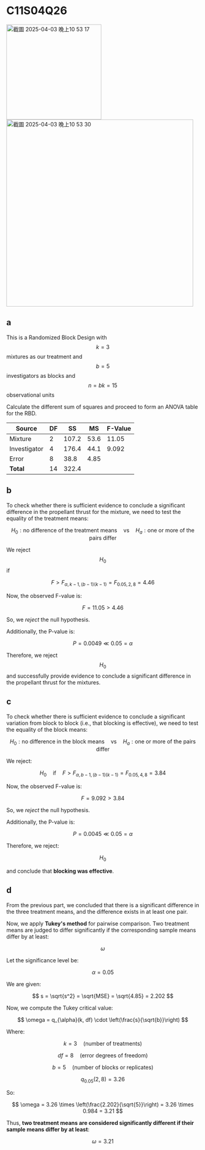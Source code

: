 # C11S04Q26
<img width="248" alt="截圖 2025-04-03 晚上10 53 17" src="https://github.com/user-attachments/assets/cf1f9a2d-97d6-40e7-83e5-2d5b4fc5aa36" />
<img width="488" alt="截圖 2025-04-03 晚上10 53 30" src="https://github.com/user-attachments/assets/ec7b7331-7213-40bd-89e4-b048175ccf96" />

## a
This is a Randomized Block Design with $$k=3$$ mixtures as our treatment and $$b=5$$ investigators as blocks and $$n=bk=15$$ observational units

Calculate the different sum of squares and proceed to form an ANOVA table for the RBD.

| Source       | DF  | SS     | MS     | F-Value |
|--------------|-----|--------|--------|---------|
| Mixture      | 2   | 107.2  | 53.6   | 11.05   |
| Investigator | 4   | 176.4  | 44.1   | 9.092   |
| Error        | 8   | 38.8   | 4.85   |         |
| **Total**    | 14  | 322.4  |        |         |

## b

To check whether there is sufficient evidence to conclude a significant difference in the propellant thrust for the mixture, we need to test the equality of the treatment means:

$$
H_0: \text{no difference of the treatment means} \quad \text{vs} \quad H_a: \text{one or more of the pairs differ}
$$

We reject $$H_0$$ if 

$$
F > F_{\alpha, k-1, (b-1)(k-1)} = F_{0.05, 2, 8} = 4.46
$$

Now, the observed F-value is:

$$
F = 11.05 > 4.46
$$

So, we *reject* the null hypothesis.

Additionally, the P-value is:

$$
P = 0.0049 \ll 0.05 = \alpha
$$

Therefore, we reject $$H_0$$ and successfully provide evidence to conclude a significant difference in the propellant thrust for the mixtures.


## c

To check whether there is sufficient evidence to conclude a significant variation from block to block (i.e., that blocking is effective), we need to test the equality of the block means:

$$
H_0: \text{no difference in the block means} \quad \text{vs} \quad H_a: \text{one or more of the pairs differ}
$$

We reject:

$$
H_0 \quad \text{if} \quad F > F_{\alpha, b-1, (b-1)(k-1)} = F_{0.05, 4, 8} = 3.84
$$

Now, the observed F-value is:

$$
F = 9.092 > 3.84
$$

So, we *reject* the null hypothesis.

Additionally, the P-value is:

$$
P = 0.0045 \ll 0.05 = \alpha
$$

Therefore, we reject:

$$
H_0
$$

and conclude that **blocking was effective**.

## d

From the previous part, we concluded that there is a significant difference in the three treatment means, and the difference exists in at least one pair.

Now, we apply **Tukey's method** for pairwise comparison. Two treatment means are judged to differ significantly if the corresponding sample means differ by at least:

$$
\omega
$$

Let the significance level be:

$$
\alpha = 0.05
$$

We are given:

$$
s = \sqrt{s^2} = \sqrt{MSE} = \sqrt{4.85} = 2.202
$$

Now, we compute the Tukey critical value:

$$
\omega = q_{\alpha}(k, df) \cdot \left(\frac{s}{\sqrt{b}}\right)
$$

Where:

$$
k = 3 \quad \text{(number of treatments)}
$$

$$
df = 8 \quad \text{(error degrees of freedom)}
$$

$$
b = 5 \quad \text{(number of blocks or replicates)}
$$

$$
q_{0.05}(2, 8) = 3.26
$$

So:

$$
\omega = 3.26 \times \left(\frac{2.202}{\sqrt{5}}\right) = 3.26 \times 0.984 = 3.21
$$

Thus, **two treatment means are considered significantly different if their sample means differ by at least**:

$$
\omega = 3.21
$$

